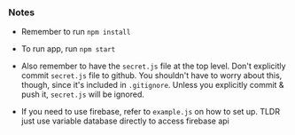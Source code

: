 ### Notes
* Remember to run `npm install`

* To run app, run `npm start`

* Also remember to have the `secret.js` file at the top level. Don't explicitly commit `secret.js` file to github. You shouldn't have to worry about this, though, since it's included in `.gitignore`. Unless you explicitly commit & push it, `secret.js` will be ignored.

* If you need to use firebase, refer to `example.js` on how to set up. TLDR just use variable database directly to access firebase api